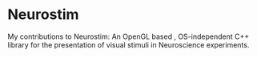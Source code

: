 # Neurostim
My contributions to Neurostim: An OpenGL based , OS-independent C++ library for the presentation of visual stimuli in Neuroscience experiments. 
